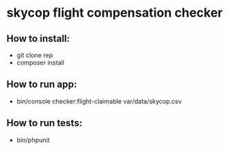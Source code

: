 # skycop flight compensation checker

## How to install:
- git clone rep
- composer install

## How to run app:
- bin/console checker:flight-claimable var/data/skycop.csv

## How to run tests:
- bin/phpunit
